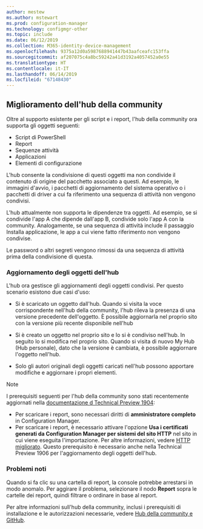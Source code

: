 ```yaml
---
author: mestew
ms.author: mstewart
ms.prod: configuration-manager
ms.technology: configmgr-other
ms.topic: include
ms.date: 06/12/2019
ms.collection: M365-identity-device-management
ms.openlocfilehash: 9375a12d0a5987688941447b43aafceafc153ffa
ms.sourcegitcommit: af207075c4a8bc59242a41d3192a4057452a0e55
ms.translationtype: HT
ms.contentlocale: it-IT
ms.lasthandoff: 06/14/2019
ms.locfileid: "67148430"
---
```

## <a name="bkmk_hub"></a> Miglioramento dell'hub della community

<!--4224401 & 3555935-->

Oltre al supporto esistente per gli script e i report, l'hub della community ora supporta gli oggetti seguenti:  

- Script di PowerShell
- Report
- Sequenze attività
- Applicazioni
- Elementi di configurazione  

L'hub consente la condivisione di questi oggetti ma non condivide il contenuto di origine del pacchetto associato a questi. Ad esempio, le immagini d'avvio, i pacchetti di aggiornamento del sistema operativo o i pacchetti di driver a cui fa riferimento una sequenza di attività non vengono condivisi.

L'hub attualmente non supporta le dipendenze tra oggetti. Ad esempio, se si condivide l'app A che dipende dall'app B, condivide solo l'app A con la community. Analogamente, se una sequenza di attività include il passaggio Installa applicazione, le app a cui viene fatto riferimento non vengono condivise.

Le password o altri segreti vengono rimossi da una sequenza di attività prima della condivisione di questa.

### <a name="updating-hub-objects"></a>Aggiornamento degli oggetti dell'hub

L'hub ora gestisce gli aggiornamenti degli oggetti condivisi. Per questo scenario esistono due casi d'uso:

   - Si è scaricato un oggetto dall'hub. Quando si visita la voce corrispondente nell'hub della community, l'hub rileva la presenza di una versione precedente dell'oggetto. È possibile aggiornarla nel proprio sito con la versione più recente disponibile nell'hub

   - Si è creato un oggetto nel proprio sito e lo si è condiviso nell'hub. In seguito lo si modifica nel proprio sito. Quando si visita di nuovo My Hub (Hub personale), dato che la versione è cambiata, è possibile aggiornare l'oggetto nell'hub.

   - Solo gli autori originali degli oggetti caricati nell'hub possono apportare modifiche e aggiornare i propri elementi.

> [!NOTE]
> I prerequisiti seguenti per l'hub della community sono stati recentemente aggiornati nella [documentazione d Technical Preview 1904](/sccm/core/get-started/2019/technical-preview-1904#community-hub-and-github):
> - Per scaricare i report, sono necessari diritti di **amministratore completo** in Configuration Manager.
> - Per scaricare i report, è necessario attivare l'opzione **Usa i certificati generati da Configuration Manager per sistemi del sito HTTP** nel sito in cui viene eseguita l'importazione. Per altre informazioni, vedere [HTTP migliorato](/sccm/core/plan-design/hierarchy/enhanced-http). Questo prerequisito è necessario anche nella Technical Preview 1906 per l'aggiornamento degli oggetti dell'hub.

### <a name="known-issues"></a>Problemi noti

Quando si fa clic su una cartella di report, la console potrebbe arrestarsi in modo anomalo. Per aggirare il problema, selezionare il nodo **Report** sopra le cartelle dei report, quindi filtrare o ordinare in base al report.

Per altre informazioni sull'hub della community, inclusi i prerequisiti di installazione e le autorizzazioni necessarie, vedere [Hub della community e GitHub](/sccm/core/get-started/2019/technical-preview-1904#community-hub-and-github). 


